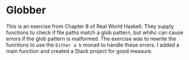 # Globber

This is an exercise from Chapter 8 of Real World Haskell. They supply functions
to check if file paths match a glob pattern, but whihc can cause errors if the 
glob pattern is malformed. The exercise was to rewrite the functions to use 
the `Either a b` monad to handle these errors. I added a main function and 
created a Stack project for good measure.
